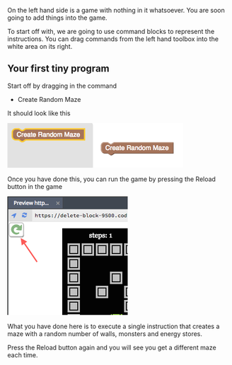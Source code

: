 On the left hand side is a game with nothing in it whatsoever. You are soon going to add things into the game. 

To start off with, we are going to use command blocks to represent the instructions. You can drag commands from the left hand toolbox into the white area on its right. 

## Your first tiny program

Start off by dragging in the command 

- Create Random Maze

It should look like this

![](.guides/img/createRandom.png)

Once you have done this, you can run the game by pressing the Reload button in the game

![](.guides/img/reload.png)

What you have done here is to execute a single instruction that creates a maze with a random number of walls, monsters and energy stores.

Press the Reload button again and you will see you get a different maze each time.

